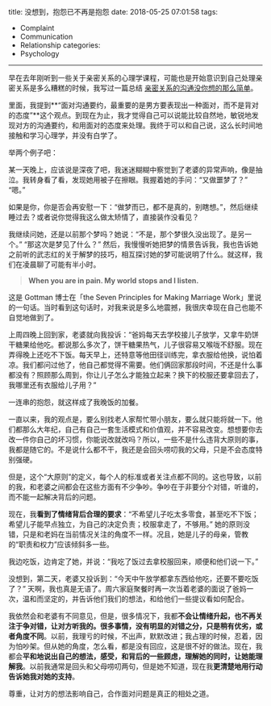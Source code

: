 title: 没想到，抱怨已不再是抱怨
date: 2018-05-25 07:01:58
tags:
  - Complaint
  - Communication
  - Relationship
categories:
  - Psychology
---

[亲密关系的沟通没你想的那么简单]: http://www.thinkingincrowd.me/2017/03/31/intimate-communication-is-not-as-easy-as-you-think

早在去年刚听到一些关于亲密关系的心理学课程，可能也是开始意识到自己处理亲密关系是多么糟糕的时候，我写过一篇总结 [亲密关系的沟通没你想的那么简单][]。  

里面，我提到**“面对沟通要约，最重要的是男方要表现出一种面对，而不是背对的态度”**这个观点。到现在为止，我才觉得自己可以说能比较自然地，敏锐地发现对方的沟通要约，和用面对的态度来处理。我终于可以和自己说，这么长时间地接触和学习心理学，并没有白学了。  

举两个例子吧：  

某一天晚上，应该说是深夜了吧，我迷迷糊糊中察觉到了老婆的异常声响，像是抽泣。我转身看了看，发现她用被子在擦眼。我握着她的手问：“又做噩梦了？” “嗯。”

如果是你，你是否会再安慰一下：“做梦而已，都不是真的，别瞎想。”，然后继续睡过去？或者说你觉得我这么做太矫情了，直接装作没看见？  

我继续问她，还是以前那个梦吗？她说：“不是，那个梦很久没出现了。是另一个。” “那这次是梦见了什么？” 然后，我慢慢听她把梦的情景告诉我，我也告诉她之前听的武志红的关于解梦的技巧，相互探讨她的梦可能说明了什么。就这样，我们在凌晨聊了可能有半小时。  

>**When you are in pain.  My world stops and I listen.**  

这是 Gottman 博士在「the Seven Principles for Making Marriage Work」里说的一句话。当时看到这句话时，对我来说是多么地震撼，我很庆幸现在自己也能不自觉地做到了。  

上周四晚上回到家，老婆就向我投诉：“爸妈每天去学校接儿子放学，又拿牛奶饼干糖果给他吃。都说那么多次了，饼干糖果热气，儿子很容易又喉咙不舒服。现在弄得晚上还吃不下饭。每天早上，还特意等他田径训练完，拿衣服给他换，说怕着凉。我们都问过他了，他自己都觉得不需要。他们俩回家那段时间，不还是什么事都没有？照顾那么周到，你让儿子怎么才能独立起来？换下的校服还要拿回去了，我哪里还有衣服给儿子用？”  

一连串的抱怨，就这样成了我晚饭的加餐。  

一直以来，我的观点是，要么别找老人家帮忙带小朋友，要么就只能将就一下。他们都那么大年纪，自己有自己一套生活模式和价值观，并不容易改变。想想要你去改一件你自己的坏习惯，你能说改就改吗？所以，一些不是什么违背大原则的事，我都是随它的。不是说什么都不干，我还是会回头唠叨我的父母，只是不会态度特别强硬。  

但是，这个“大原则”的定义，每个人的标准或者关注点都不同的。这也导致，以前的我，和老婆之间都会在这些方面有不少争吵。争吵在于非要分个对错，听谁的，而不能一起解决背后的问题。  

现在，我**看到了情绪背后合理的要求**：“不希望儿子吃太多零食，甚至吃不下饭；希望儿子能早点独立，为自己的决定负责；校服拿走了，不够用。” 她的原则没错，只是和老妈在当前情况关注的角度不一样。况且，她是儿子的母亲，管教的“职责和权力”应该倾斜多一些。  

我边吃饭，边肯定了她，并说：“我吃了饭过去拿校服回来，顺便和他们说一下。”  

没想到，第二天，老婆又投诉到：“今天中午放学都拿东西给他吃，还要不要吃饭了？” 天啊，我也真是无语了。周六家庭聚餐时再一次当着老婆的面说了爸妈一次，温和而坚定的，并告诉他们我们的想法，和给他们一些提议看如何配合。  

我依然会和老婆有不同意见，但是，很多情况下，我都**不会让情绪升起，也不再关注于争对错，让对方听我的。很多事情，没有明显的对错之分，只是稍有优劣，或者角度不同**。以前，我理亏的时候，不出声，默默改进；我占理的时候，忍着，因为怕吵架。但从她的角度，怎么看，都是没有回应，这是很不好的做法。现在，我都会**平和地说出自己的想法，感受，和背后的一些顾虑，理解她的同时，让她能理解我**。以前我通常是回头和父母唠叨两句，但是她不知道，现在我**更清楚地用行动告诉她我对她的支持**。  

尊重，让对方的想法影响自己，合作面对问题是真正的相处之道。  
